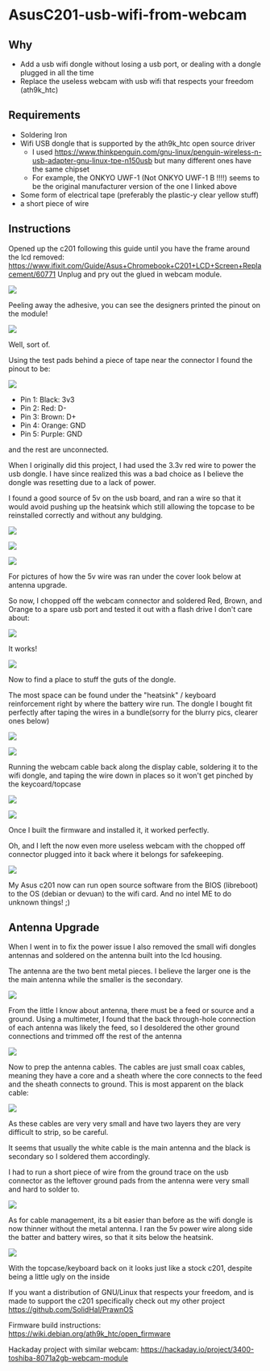 # AsusC201-usb-wifi-from-webcam


## Why
* Add a usb wifi dongle without losing a usb port, or dealing with a dongle plugged in all the time
* Replace the useless webcam with usb wifi that respects your freedom (ath9k_htc)

## Requirements

* Soldering Iron
* Wifi USB dongle that is supported by the ath9k_htc open source driver
  * I used https://www.thinkpenguin.com/gnu-linux/penguin-wireless-n-usb-adapter-gnu-linux-tpe-n150usb but many different ones have the same chipset
  * For example, the ONKYO UWF-1 (Not ONKYO UWF-1 B  !!!!) seems to be the original manufacturer version of the one I linked above
* Some form of electrical tape (preferably the plastic-y clear yellow stuff)
* a short piece of wire

## Instructions

Opened up the c201 following this guide until you have the frame around the lcd removed: https://www.ifixit.com/Guide/Asus+Chromebook+C201+LCD+Screen+Replacement/60771
Unplug and pry out the glued in webcam module. 

![](images/DSC08231.JPG)

Peeling away the adhesive, you can see the designers printed the pinout on the module!

![](images/DSC08235.JPG)

Well, sort of. 

Using the test pads behind a piece of tape near the connector I found the pinout to be:
 
![](images/DSC08238.JPG)

* Pin 1: Black: 3v3
* Pin 2: Red: D-
* Pin 3: Brown:  D+
* Pin 4: Orange:  GND
* Pin 5: Purple:  GND

and the rest are unconnected.

When I originally did this project, I had used the 3.3v red wire to power the usb dongle. I have since realized this was a bad choice as I believe the dongle was resetting
due to a lack of power. 

I found a good source of 5v on the usb board, and ran a wire so that it would avoid pushing up the heatsink which still allowing the topcase to be reinstalled correctly and without any buldging.


![](images/Round2/power/IMG_4022.jpg)

![](images/Round2/power/IMG_4037.jpg)

![](images/Round2/power/IMG_4038.jpg)

For pictures of how the 5v wire was ran under the cover look below at antenna upgrade. 

So now, I chopped off the webcam connector and soldered Red, Brown, and Orange to a spare usb port and tested it out with a flash drive I don't care about:

![](images/DSC08242.JPG)


It works!

![](images/DSC08241.JPG)

Now to find a place to stuff the guts of the dongle.

The most space can be found under the "heatsink" / keyboard reinforcement right by where the battery wire run. 
The dongle I bought fit perfectly after taping the wires in a bundle(sorry for the blurry pics, clearer ones below)

![](images/DSC08248.JPG)

![](images/DSC08249.JPG)

Running the webcam cable back along the display cable, soldering it to the wifi dongle, and taping the wire down in places so it won't get pinched by the keycoard/topcase

![](images/DSC08246.JPG)


![](images/DSC08252.JPG)

Once I built the firmware and installed it, it worked perfectly. 

Oh, and I left the now even more useless webcam with the chopped off connector plugged into it back where it belongs for safekeeping.


![](images/DSC08245.JPG)

My Asus c201 now can run open source software from the BIOS (libreboot) to the OS (debian or devuan) to the wifi card. And no intel ME to do unknown things! ;) 

## Antenna Upgrade

When I went in to fix the power issue I also removed the small wifi dongles antennas and soldered on the antenna built into the lcd housing.

The antenna are the two bent metal pieces. I believe the larger one is the the main antenna while the smaller is the secondary. 


![](images/Round2/antenna/IMG_4027.jpg)

From the little I know about antenna, there must be a feed or source and a ground. Using a multimeter, I found that the back through-hole connection of each antenna
was likely the feed, so I desoldered the other ground connections and trimmed off the rest of the antenna


![](images/Round2/antenna/IMG_4029.jpg)


Now to prep the antenna cables. The cables are just small coax cables, meaning they have a core and a sheath where the core connects to the feed and the sheath connects to ground.
This is most apparent on the black cable:


![](images/Round2/antenna/IMG_4030.jpg)

As these cables are very very small and have two layers they are very difficult to strip, so be careful.

It seems that usually the white cable is the main antenna and the black is secondary so I soldered them accordingly. 

I had to run a short piece of wire from the ground trace on the usb connector as the leftover ground pads from the antenna were very small and hard to solder to.


![](images/Round2/antenna/IMG_4031.jpg)


As for cable management, its a bit easier than before as the wifi dongle is now thinner without the metal antenna. I ran the 5v power wire along side the batter and battery wires,
so that it sits below the heatsink. 


![](images/Round2/assembly/IMG_4036.jpg)

With the topcase/keyboard back on it looks just like a stock c201, despite being a little ugly on the inside 


If you want a distribution of GNU/Linux that respects your freedom, and is made to support the c201 specifically check out my other project
https://github.com/SolidHal/PrawnOS

Firmware build instructions: https://wiki.debian.org/ath9k_htc/open_firmware

Hackaday project with similar webcam: https://hackaday.io/project/3400-toshiba-8071a2gb-webcam-module
